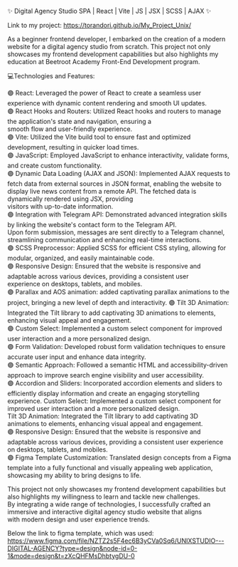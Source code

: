 ✨ Digital Agency Studio SPA | React | Vite | JS | JSX | SCSS | AJAX ✨
 
Link to my project: https://torandori.github.io/My_Project_Unix/

As a beginner frontend developer, I embarked on the creation of a modern website for a digital agency studio from scratch. 
This project not only showcases my frontend development capabilities but also highlights my education at Beetroot Academy 
Front-End Development program. 

💻Technologies and Features:

🟣 React: Leveraged the power of React to create a seamless user experience with dynamic content rendering and smooth UI updates.  
🟣 React Hooks and Routers: Utilized React hooks and routers to manage the application's state and navigation, ensuring a  
   smooth flow and user-friendly experience.  
🟣 Vite: Utilized the Vite build tool to ensure fast and optimized development, resulting in quicker load times.  
🟣 JavaScript: Employed JavaScript to enhance interactivity, validate forms, and create custom functionality.  
🟣 Dynamic Data Loading (AJAX and JSON): Implemented AJAX requests to fetch data from external sources in JSON format, 
   enabling the website to display live news content from a remote API. The fetched data is dynamically rendered using JSX, providing  
   visitors with up-to-date information.  
🟣 Integration with Telegram API: Demonstrated advanced integration skills by linking the website's contact form to the Telegram API.  
    Upon form submission, messages are sent directly to a Telegram channel, streamlining communication and enhancing real-time interactions.  
🟣 SCSS Preprocessor: Applied SCSS for efficient CSS styling, allowing for modular, organized, and easily maintainable code.  
🟣 Responsive Design: Ensured that the website is responsive and adaptable across various devices, providing a consistent user   
   experience on desktops, tablets, and mobiles.  
🟣 Parallax and AOS animation: added captivating parallax animations to the project, bringing a new level of depth and interactivity.
🟣 Tilt 3D Animation: Integrated the Tilt library to add captivating 3D animations to elements, enhancing visual appeal and engagement.  
🟣 Custom Select: Implemented a custom select component for improved user interaction and a more personalized design.  
🟣 Form Validation: Developed robust form validation techniques to ensure accurate user input and enhance data integrity.  
🟣 Semantic Approach: Followed a semantic HTML and accessibility-driven approach to improve search engine visibility and user accessibility.  
🟣 Accordion and Sliders: Incorporated accordion elements and sliders to efficiently display information and create an engaging storytelling  
    experience. Custom Select: Implemented a custom select component for improved user interaction and a more personalized design.  
    Tilt 3D Animation: Integrated the Tilt library to add captivating 3D animations to elements, enhancing visual appeal and engagement.  
🟣 Responsive Design: Ensured that the website is responsive and adaptable across various devices, providing a consistent user experience   
    on desktops, tablets, and mobiles.  
🟣 Figma Template Customization: Translated design concepts from a Figma template into a fully functional and visually appealing web application,  
    showcasing my ability to bring designs to life.  

This project not only showcases my frontend development capabilities but also highlights my willingness to learn and tackle new challenges.   
By integrating a wide range of technologies, I successfully crafted an immersive and interactive digital agency studio website that aligns   
with modern design and user experience trends.  

Below the link to figma template, which was used:  
https://www.figma.com/file/NZTZ2s5F4ec6B3yCVa0Sq6/UNIXSTUDIO---DIGITAL-AGENCY?type=design&node-id=0-1&mode=design&t=zXcQHFMsDhbtygDU-0  

